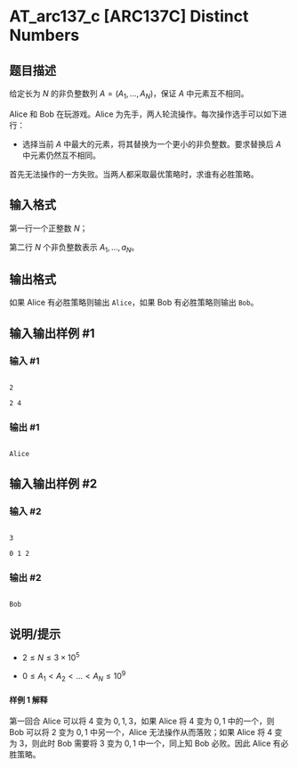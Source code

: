 # AT_arc137_c [ARC137C] Distinct Numbers

## 题目描述

给定长为 $N$ 的非负整数列 $A=(A_1,\dots,A_N)$，保证 $A$ 中元素互不相同。

Alice 和 Bob 在玩游戏。Alice 为先手，两人轮流操作。每次操作选手可以如下进行：

+ 选择当前 $A$ 中最大的元素，将其替换为一个更小的非负整数。要求替换后 $A$ 中元素仍然互不相同。

首先无法操作的一方失败。当两人都采取最优策略时，求谁有必胜策略。

## 输入格式

第一行一个正整数 $N$；

第二行 $N$ 个非负整数表示 $A_1,\dots,a_N$。

## 输出格式

如果 Alice 有必胜策略则输出 `Alice`，如果 Bob 有必胜策略则输出 `Bob`。

## 输入输出样例 #1

### 输入 #1

```
2
2 4
```

### 输出 #1

```
Alice
```

## 输入输出样例 #2

### 输入 #2

```
3
0 1 2
```

### 输出 #2

```
Bob
```

## 说明/提示

+ $2 \le N \le 3 \times 10^5$

+ $0 \le A_1<A_2<\dots<A_N\le10^9$

#### 样例 1 解释

第一回合 Alice 可以将 $4$ 变为 $0,1,3$，如果 Alice 将 $4$ 变为 $0,1$ 中的一个，则 Bob 可以将 $2$ 变为 $0,1$ 中另一个，Alice 无法操作从而落败；如果 Alice 将 $4$ 变为 $3$，则此时 Bob 需要将 $3$ 变为 $0,1$ 中一个，同上知 Bob 必败。因此 Alice 有必胜策略。